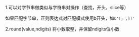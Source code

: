 1.可以对字节串做类似与字符串对操作（查找，开头，slice等）

如果匹配字节串，正则表达式对匹配模式使用b开头，如`b'[; ,]]'`

2.round\(value,ndigits\) 将小数取整，并保留ndigits位小数

